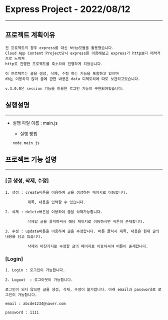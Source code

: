 # Express Project - 2022/08/12
-----------------------------------
## 프로젝트 계획이유

```
전 프로젝트의 경우 express를 대신 http모듈을 활용했습니다. 
Cloud App Content Project당시 express를 이용해보고 express가 http보다 매력적으로 느껴져 
http로 진행한 프로젝트를 축소하여 진행하게 되었습니다.

이 프로젝트는 글을 생성, 삭제, 수정 하는 기능을 포함하고 있으며 
db는 이용하지 않아 글에 관한 내용은 data 디렉토리에 따로 보관하고있습니다.

v.3.0.0은 session 기능을 이용한 로그인 기능이 구현되어있습니다. 
```

## 실행설명
-----------------------------------
+ 실행 파일 이름 : main.js
    + 실행 방법
    
    ```
    node main.js
    ```

## 프로젝트 기능 설명
-----------------------------------
### [글 생성, 삭제, 수정]
    
    1. 생성 : create버튼을 이용하여 글을 생성하는 페이지로 이동합니다. 

              제목, 내용을 입력할 수 있습니다.
    
    2. 삭제 : delete버튼을 이용하여 글을 삭제가능합니다. 

              삭제할 글을 클릭하셔서 해당 페이지로 이동하시면 버튼이 존재합니다.
    
    3. 수정 : update버튼을 이용하여 글을 수정합니다. 버튼 클릭시 제목, 내용은 현재 글의 내용을 담고 있습니다. 

              삭제와 마찬가지로 수정할 글의 페이지로 이동하셔야 버튼이 존재합니다.

### [Login]

    1. Login : 로그인이 가능합니다.
    
    2. Logout  : 로그아웃이 가능합니다.

    로그인이 되지 않으면 글을 생성, 삭제, 수정이 불가합니다. 아래 email과 password로 로그인이 가능합니다.

    email : abcde1234@naver.com

    password : 1111
